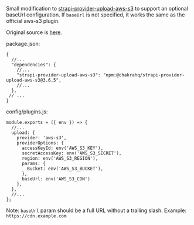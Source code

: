Small modification to [strapi-provider-upload-aws-s3](https://www.npmjs.com/package/strapi-provider-upload-aws-s3) to support an optional baseUrl configuration.
If `baseUrl` is not specified, it works the same as the official aws-s3 plugin.

Original source is [here](https://github.com/strapi/strapi/tree/master/packages/strapi-provider-upload-aws-s3).

package.json:

```
{
  //...
  "dependencies": {
    //...
    "strapi-provider-upload-aws-s3": "npm:@chakrahq/strapi-provider-upload-aws-s3@3.6.5",
    //...
  },
 // ...
}
```

config/plugins.js:

```
module.exports = ({ env }) => {
  //...
  upload: {
    provider: 'aws-s3',
    providerOptions: {
      accessKeyId: env('AWS_S3_KEY'),
      secretAccessKey: env('AWS_S3_SECRET'),
      region: env('AWS_S3_REGION'),
      params: {
        Bucket: env('AWS_S3_BUCKET'),
      },
      baseUrl: env('AWS_S3_CDN')
    },
  },
  //...
};
```

Note:
`baseUrl` param should be a full URL without a trailing slash.
Example: `https://cdn.example.com`
